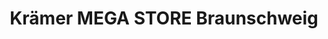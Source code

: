 ---
title: "Krämer MEGA STORE Braunschweig"
url: /schwuelper/kraemer-mega-store-braunschweig/
shop: Sport
---
